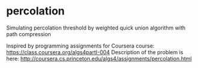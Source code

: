 percolation
===========

Simulating percolation threshold by weighted quick union algorithm with path compression

Inspired by programming assignments for Coursera course:
https://class.coursera.org/algs4partI-004
Description of the problem is here:
http://coursera.cs.princeton.edu/algs4/assignments/percolation.html

